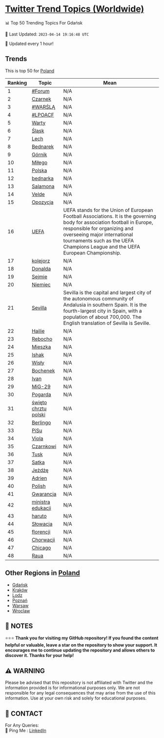 [Twitter Trend Topics (Worldwide)](https://github.com/ErcinDedeoglu/Twitter-Trend-Topics)
==========


📊 Top 50 Trending Topics For Gdańsk

📆 Last Updated: `2023-04-14 19:16:48 UTC`

🔧 Updated every 1 hour!


## Trends

This is top 50 for [Poland](</Poland>)

| Ranking | Topic | Mean |
| ------- | ------------ | ------------ |
| 1 | [#Forum](http://twitter.com/search?q=%23Forum) | N/A |
| 2 | [Czarnek](http://twitter.com/search?q=Czarnek) | N/A |
| 3 | [#WARŚLĄ](http://twitter.com/search?q=%23WAR%c5%9aL%c4%84) | N/A |
| 4 | [#LPOACF](http://twitter.com/search?q=%23LPOACF) | N/A |
| 5 | [Warty](http://twitter.com/search?q=Warty) | N/A |
| 6 | [Śląsk](http://twitter.com/search?q=%c5%9al%c4%85sk) | N/A |
| 7 | [Lech](http://twitter.com/search?q=Lech) | N/A |
| 8 | [Bednarek](http://twitter.com/search?q=Bednarek) | N/A |
| 9 | [Górnik](http://twitter.com/search?q=G%c3%b3rnik) | N/A |
| 10 | [Miłego](http://twitter.com/search?q=Mi%c5%82ego) | N/A |
| 11 | [Polska](http://twitter.com/search?q=Polska) | N/A |
| 12 | [bednarka](http://twitter.com/search?q=bednarka) | N/A |
| 13 | [Salamona](http://twitter.com/search?q=Salamona) | N/A |
| 14 | [Velde](http://twitter.com/search?q=Velde) | N/A |
| 15 | [Opozycja](http://twitter.com/search?q=Opozycja) | N/A |
| 16 | [UEFA](http://twitter.com/search?q=UEFA) | UEFA stands for the Union of European Football Associations. It is the governing body for association football in Europe, responsible for organizing and overseeing major international tournaments such as the UEFA Champions League and the UEFA European Championship. |
| 17 | [kolejorz](http://twitter.com/search?q=kolejorz) | N/A |
| 18 | [Donalda](http://twitter.com/search?q=Donalda) | N/A |
| 19 | [Sejmie](http://twitter.com/search?q=Sejmie) | N/A |
| 20 | [Niemiec](http://twitter.com/search?q=Niemiec) | N/A |
| 21 | [Sevilla](http://twitter.com/search?q=Sevilla) | Sevilla is the capital and largest city of the autonomous community of Andalusia in southern Spain. It is the fourth-largest city in Spain, with a population of about 700,000. The English translation of Sevilla is Seville. |
| 22 | [Hailie](http://twitter.com/search?q=Hailie) | N/A |
| 23 | [Rebocho](http://twitter.com/search?q=Rebocho) | N/A |
| 24 | [Mieszka](http://twitter.com/search?q=Mieszka) | N/A |
| 25 | [Ishak](http://twitter.com/search?q=Ishak) | N/A |
| 26 | [Wisły](http://twitter.com/search?q=Wis%c5%82y) | N/A |
| 27 | [Bochenek](http://twitter.com/search?q=Bochenek) | N/A |
| 28 | [Ivan](http://twitter.com/search?q=Ivan) | N/A |
| 29 | [MiG-29](http://twitter.com/search?q=MiG-29) | N/A |
| 30 | [Pogarda](http://twitter.com/search?q=Pogarda) | N/A |
| 31 | [święto chrztu polski](http://twitter.com/search?q=%c5%9bwi%c4%99to+chrztu+polski) | N/A |
| 32 | [Berlingo](http://twitter.com/search?q=Berlingo) | N/A |
| 33 | [PiSu](http://twitter.com/search?q=PiSu) | N/A |
| 34 | [Viola](http://twitter.com/search?q=Viola) | N/A |
| 35 | [Czarnkowi](http://twitter.com/search?q=Czarnkowi) | N/A |
| 36 | [Tusk](http://twitter.com/search?q=Tusk) | N/A |
| 37 | [Satka](http://twitter.com/search?q=Satka) | N/A |
| 38 | [Jeżdżę](http://twitter.com/search?q=Je%c5%bcd%c5%bc%c4%99) | N/A |
| 39 | [Adrien](http://twitter.com/search?q=Adrien) | N/A |
| 40 | [Polish](http://twitter.com/search?q=Polish) | N/A |
| 41 | [Gwarancja](http://twitter.com/search?q=Gwarancja) | N/A |
| 42 | [ministra edukacji](http://twitter.com/search?q=ministra+edukacji) | N/A |
| 43 | [haruto](http://twitter.com/search?q=haruto) | N/A |
| 44 | [Słowacja](http://twitter.com/search?q=S%c5%82owacja) | N/A |
| 45 | [florencji](http://twitter.com/search?q=florencji) | N/A |
| 46 | [Chorwacji](http://twitter.com/search?q=Chorwacji) | N/A |
| 47 | [Chicago](http://twitter.com/search?q=Chicago) | N/A |
| 48 | [Raua](http://twitter.com/search?q=Raua) | N/A |



## Other Regions in [Poland](</Poland>)

* [Gdańsk](</Poland/Gdańsk.md>)
* [Kraków](</Poland/Kraków.md>)
* [Lodz](</Poland/Lodz.md>)
* [Poznań](</Poland/Poznań.md>)
* [Warsaw](</Poland/Warsaw.md>)
* [Wroclaw](</Poland/Wroclaw.md>)



## 📝 NOTES

⭐⭐⭐ **Thank you for visiting my GitHub repository! If you found the content helpful or valuable, leave a star on the repository to show your support. It encourages me to continue updating the repository and allows others to discover it. Thanks for your help!**


## ⚠️ WARNING

Please be advised that this repository is not affiliated with Twitter and the information provided is for informational purposes only. We are not responsible for any legal consequences that may arise from the use of this information. Use at your own risk and solely for educational purposes.


## 📨 CONTACT

 For Any Queries:  
            🏓 Ping Me : [LinkedIn](https://www.linkedin.com/in/ercindedeoglu/)
